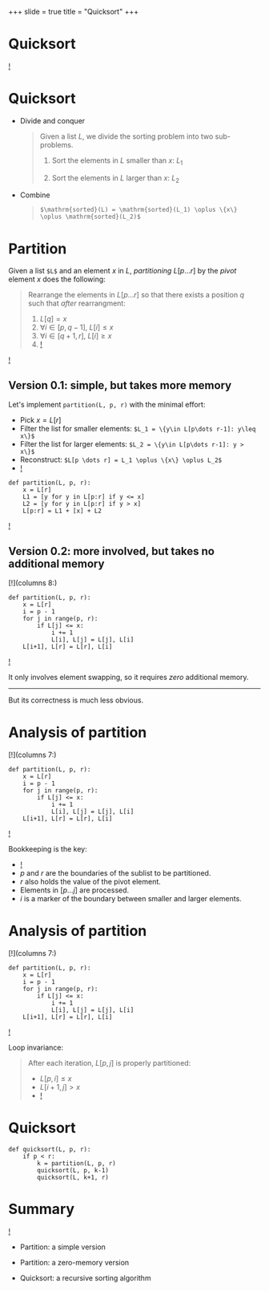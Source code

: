 +++
slide = true
title = "Quicksort"
+++

# Quicksort

[!](highlight)

# Quicksort

- Divide and conquer

    > Given a list $L$, we divide the sorting problem into two sub-problems.
    >
    > 1. Sort the elements in $L$ smaller than $x$: $L_1$
    >
    > 2. Sort the elements in $L$ larger than $x$: $L_2$

- Combine

    > `$\mathrm{sorted}(L) = \mathrm{sorted}(L_1) \oplus \{x\} \oplus \mathrm{sorted}(L_2)$`

# Partition

Given a list `$L$` and an element $x$ in $L$, _partitioning_ $L[p \dots r]$ by the _pivot_
element $x$ does the following:

> Rearrange the elements in $L[p\dots r]$ so that there exists a position $q$
> such that *after* rearrangment:
>
> 1. $L[q] = x$
> 2. $\forall i\in [p, q-1],\ L[i] \leq x$
> 3. $\forall i\in [q+1, r],\ L[i] \geq x$
> 4. [!](comfort)

[!](break)

## Version 0.1: simple, but takes more memory

Let's implement `partition(L, p, r)` with the minimal effort:

- Pick $x = L[r]$
- Filter the list for smaller elements: `$L_1 = \{y\in L[p\dots r-1]: y\leq x\}$`
- Filter the list for larger elements: `$L_2 = \{y\in L[p\dots r-1]: y > x\}$`
- Reconstruct: `$L[p \dots r] = L_1 \oplus \{x\} \oplus L_2$`
- [!](comfort)

```{python}
def partition(L, p, r):
    x = L[r]
    L1 = [y for y in L[p:r] if y <= x]
    L2 = [y for y in L[p:r] if y > x]
    L[p:r] = L1 + [x] + L2
```


[!](break)

## Version 0.2: more involved, but takes no additional memory

[!](columns 8:)

```{python clipboard}
def partition(L, p, r):
    x = L[r]
    i = p - 1
    for j in range(p, r):
        if L[j] <= x:
            i += 1
            L[i], L[j] = L[j], L[i]
    L[i+1], L[r] = L[r], L[i]
```

[!](split)

It only involves element swapping, so it requires *zero* additional memory.

---

But its correctness is much less obvious.


# Analysis of partition

[!](columns 7:)

```{python clipboard}
def partition(L, p, r):
    x = L[r]
    i = p - 1
    for j in range(p, r):
        if L[j] <= x:
            i += 1
            L[i], L[j] = L[j], L[i]
    L[i+1], L[r] = L[r], L[i]
```

[!](split)

Bookkeeping is the key:

- [!](comfort)
- $p$ and $r$ are the boundaries of the sublist to be partitioned.
- $r$ also holds the value of the pivot element.
- Elements in $[p\dots j]$ are processed.
- $i$ is a marker of the boundary between smaller and larger elements.







# Analysis of partition

[!](columns 7:)

```{python clipboard}
def partition(L, p, r):
    x = L[r]
    i = p - 1
    for j in range(p, r):
        if L[j] <= x:
            i += 1
            L[i], L[j] = L[j], L[i]
    L[i+1], L[r] = L[r], L[i]
```

[!](split)

Loop invariance:

> After each iteration, $L[p, j]$ is properly partitioned:
>
> - $L[p, i] \leq x$
> - $L[i+1, j] > x$
> - [!](comfort)






# Quicksort

```{python}
def quicksort(L, p, r):
    if p < r:
        k = partition(L, p, r)
        quicksort(L, p, k-1)
        quicksort(L, k+1, r)
```







# Summary

[!](highlight)

- Partition: a simple version

- Partition: a zero-memory version

- Quicksort: a recursive sorting algorithm


